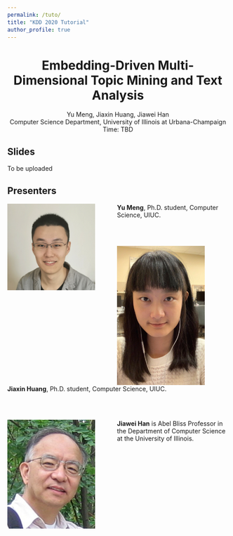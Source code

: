 ```yaml
---
permalink: /tuto/
title: "KDD 2020 Tutorial"
author_profile: true
---
```


<center>
<h1>
Embedding-Driven Multi-Dimensional Topic Mining and Text Analysis
</h1>
Yu Meng, Jiaxin Huang, Jiawei Han<br/>
Computer Science Department, University of Illinois at Urbana-Champaign<br/>
Time: TBD
</center>

## Slides

To be uploaded

## Presenters

<img align="left" img src="/images/Yu_Meng.jpg" alt="Yu Meng" style="width: 200px;margin-right:50px;"/>**Yu Meng**, Ph.D. student, Computer Science, UIUC.

<br/>
<br/>

<img align="left" img src="/images/Jiaxin_Huang.jpg" alt="Jiaxin Huang" style="width: 200px;margin-right:50px;"/>**Jiaxin Huang**, Ph.D. student, Computer Science, UIUC. 

<br/>
<br/>

<img align="left" img src="/images/Jiawei_Han.jpg" alt="Jiawei Han" style="width: 200px;margin-right:50px;"/>**Jiawei Han** is Abel Bliss Professor in the Department of Computer Science at the University of Illinois. 
